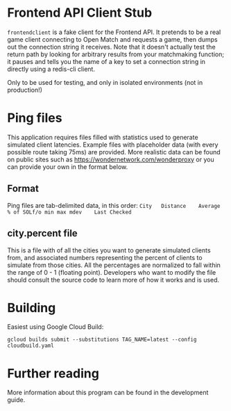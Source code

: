 # Frontend API Client Stub
`frontendclient` is a fake client for the Frontend API. It pretends to be a real game client connecting to Open Match and requests a game, then dumps out the connection string it receives. Note that it doesn't actually test the return path by looking for arbitrary results from your matchmaking function; it pauses and tells you the name of a key to set a connection string in directly using a redis-cli client.

Only to be used for testing, and only in isolated environments (not in production!)

# Ping files
This application requires files filled with statistics used to generate simulated client latencies.  Example files with placeholder data (with every possible route taking 75ms) are provided.  More realistic data can be found on public sites such as https://wondernetwork.com/wonderproxy or you can provide your own in the format below.

## Format
Ping files are tab-delimited data, in this order:
`City	Distance	Average	% of SOLf/o	min	max	mdev	Last Checked`

## city.percent file
This is a file with of all the cities you want to generate simulated clients from, and associated numbers representing the percent of clients to simulate from those cities. All the percentages are normalized to fall within the range of 0 - 1 (floating point). Developers who want to modify the file should consult the source code to learn more of how it works and is used. 

# Building
Easiest using Google Cloud Build:
```
gcloud builds submit --substitutions TAG_NAME=latest --config cloudbuild.yaml
```

# Further reading
More information about this program can be found in the development guide.
